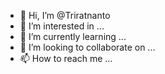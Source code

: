 - 👋 Hi, I’m @Triratnanto
- 👀 I’m interested in ...
- 🌱 I’m currently learning ...
- 💞️ I’m looking to collaborate on ...
- 📫 How to reach me ...

<!---
Triratnanto/Triratnanto is a ✨ special ✨ repository because its `README.md` (this file) appears on your GitHub profile.
You can click the Preview link to take a look at your changes.
--->
